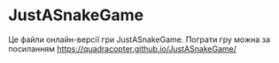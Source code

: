 # JustASnakeGame

Це файли онлайн-версії гри JustASnakeGame.
Пограти гру можна за посиланням https://quadracopter.github.io/JustASnakeGame/
